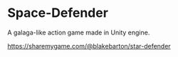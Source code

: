# Space-Defender
A galaga-like action game made in Unity engine.

https://sharemygame.com/@blakebarton/star-defender
